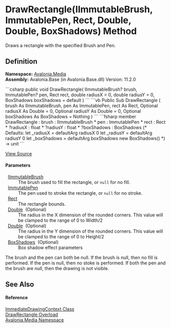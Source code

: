 # DrawRectangle(IImmutableBrush, ImmutablePen, Rect, Double, Double, BoxShadows) Method


Draws a rectangle with the specified Brush and Pen.



## Definition
**Namespace:** <a href="N_Avalonia_Media">Avalonia.Media</a>  
**Assembly:** Avalonia.Base (in Avalonia.Base.dll) Version: 11.2.0

<Tabs groupId="api-code-preview">
<TabItem value="csharp" label="C#">
```csharp
public void DrawRectangle(
	IImmutableBrush? brush,
	ImmutablePen? pen,
	Rect rect,
	double radiusX = 0,
	double radiusY = 0,
	BoxShadows boxShadows = default
)
```
</TabItem>
<TabItem value="vb" label="VB">
```vb
Public Sub DrawRectangle ( 
	brush As IImmutableBrush,
	pen As ImmutablePen,
	rect As Rect,
	Optional radiusX As Double = 0,
	Optional radiusY As Double = 0,
	Optional boxShadows As BoxShadows = Nothing
)
```
</TabItem>
<TabItem value="fsharp" label="F#">
```fsharp
member DrawRectangle : 
        brush : IImmutableBrush * 
        pen : ImmutablePen * 
        rect : Rect * 
        ?radiusX : float * 
        ?radiusY : float * 
        ?boxShadows : BoxShadows 
(* Defaults:
        let _radiusX = defaultArg radiusX 0
        let _radiusY = defaultArg radiusY 0
        let _boxShadows = defaultArg boxShadows new BoxShadows()
*)
-> unit 
```
</TabItem>
</Tabs>



<a href="https://github.com/AvaloniaUI/Avalonia/tree/master/src/Avalonia.Base/Media/ImmediateDrawingContext.cs#L127" title="View the source code">View Source</a>



#### Parameters
<dl><dt>  <a href="T_Avalonia_Media_IImmutableBrush">IImmutableBrush</a></dt><dd>The brush used to fill the rectangle, or <code>null</code> for no fill.</dd><dt>  <a href="T_Avalonia_Media_Immutable_ImmutablePen">ImmutablePen</a></dt><dd>The pen used to stroke the rectangle, or <code>null</code> for no stroke.</dd><dt>  <a href="T_Avalonia_Rect">Rect</a></dt><dd>The rectangle bounds.</dd><dt>  <a href="https://learn.microsoft.com/dotnet/api/system.double" target="_blank" rel="noopener noreferrer">Double</a>  (Optional)</dt><dd>The radius in the X dimension of the rounded corners. This value will be clamped to the range of 0 to Width/2</dd><dt>  <a href="https://learn.microsoft.com/dotnet/api/system.double" target="_blank" rel="noopener noreferrer">Double</a>  (Optional)</dt><dd>The radius in the Y dimension of the rounded corners. This value will be clamped to the range of 0 to Height/2</dd><dt>  <a href="T_Avalonia_Media_BoxShadows">BoxShadows</a>  (Optional)</dt><dd>Box shadow effect parameters</dd></dl>The brush and the pen can both be null. If the brush is null, then no fill is performed. If the pen is null, then no stoke is performed. If both the pen and the brush are null, then the drawing is not visible.

## See Also


#### Reference
<a href="T_Avalonia_Media_ImmediateDrawingContext">ImmediateDrawingContext Class</a>  
<a href="Overload_Avalonia_Media_ImmediateDrawingContext_DrawRectangle">DrawRectangle Overload</a>  
<a href="N_Avalonia_Media">Avalonia.Media Namespace</a>  

